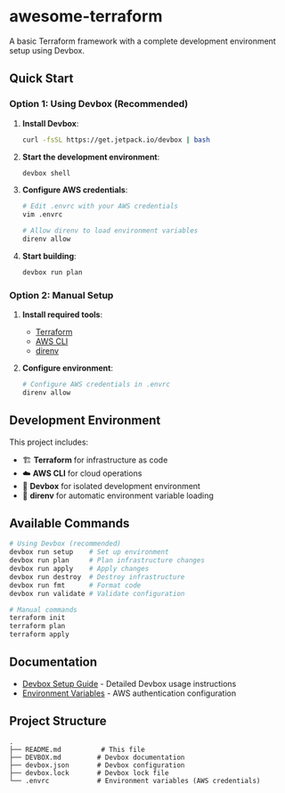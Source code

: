# awesome-terraform

A basic Terraform framework with a complete development environment setup using Devbox.

## Quick Start

### Option 1: Using Devbox (Recommended)

1. **Install Devbox**:
   ```bash
   curl -fsSL https://get.jetpack.io/devbox | bash
   ```

2. **Start the development environment**:
   ```bash
   devbox shell
   ```

3. **Configure AWS credentials**:
   ```bash
   # Edit .envrc with your AWS credentials
   vim .envrc
   
   # Allow direnv to load environment variables
   direnv allow
   ```

4. **Start building**:
   ```bash
   devbox run plan
   ```

### Option 2: Manual Setup

1. **Install required tools**:
   - [Terraform](https://www.terraform.io/downloads.html)
   - [AWS CLI](https://aws.amazon.com/cli/)
   - [direnv](https://direnv.net/)

2. **Configure environment**:
   ```bash
   # Configure AWS credentials in .envrc
   direnv allow
   ```

## Development Environment

This project includes:
- 🏗️ **Terraform** for infrastructure as code
- ☁️ **AWS CLI** for cloud operations
- 🔧 **Devbox** for isolated development environment
- 📁 **direnv** for automatic environment variable loading

## Available Commands

```bash
# Using Devbox (recommended)
devbox run setup    # Set up environment
devbox run plan     # Plan infrastructure changes
devbox run apply    # Apply changes
devbox run destroy  # Destroy infrastructure
devbox run fmt      # Format code
devbox run validate # Validate configuration

# Manual commands
terraform init
terraform plan
terraform apply
```

## Documentation

- [Devbox Setup Guide](./DEVBOX.md) - Detailed Devbox usage instructions
- [Environment Variables](./.envrc) - AWS authentication configuration

## Project Structure

```
.
├── README.md          # This file
├── DEVBOX.md         # Devbox documentation
├── devbox.json       # Devbox configuration
├── devbox.lock       # Devbox lock file
└── .envrc            # Environment variables (AWS credentials)
```
